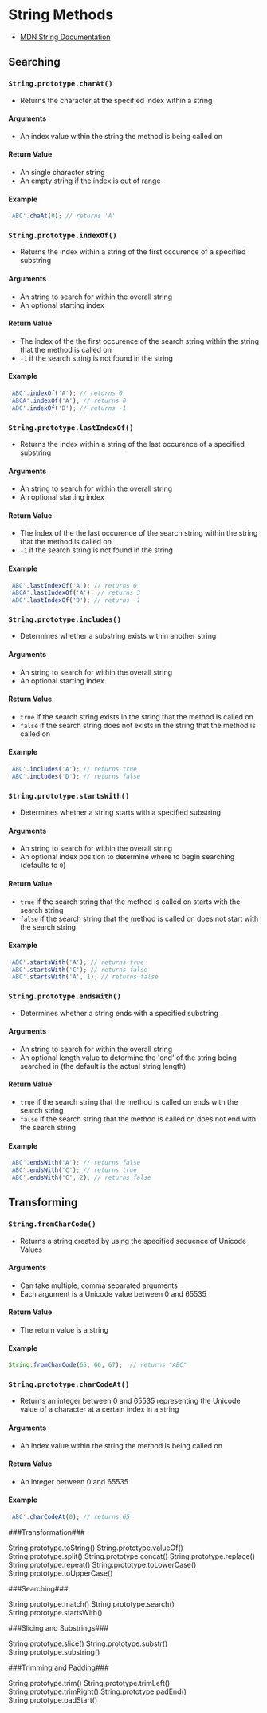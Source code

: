 # String Methods

  * [MDN String Documentation](https://developer.mozilla.org/en-US/docs/Web/JavaScript/Reference/Global_Objects/String/prototype)


## Searching

### `String.prototype.charAt()`

  * Returns the character at the specified index within a string

#### Arguments

  * An index value within the string the method is being called on

#### Return Value

  * An single character string
  * An empty string if the index is out of range

#### Example

```JavaScript
'ABC'.chaAt(0); // returns 'A'
```

### `String.prototype.indexOf()`

  * Returns the index within a string of the first occurence of a specified substring

#### Arguments

  * An string to search for within the overall string
  * An optional starting index

#### Return Value

  * The index of the the first occurence of the search string within the string that the method is called on
  * `-1` if the search string is not found in the string

#### Example

```JavaScript
'ABC'.indexOf('A'); // returns 0
'ABCA'.indexOf('A'); // returns 0
'ABC'.indexOf('D'); // returns -1
```

### `String.prototype.lastIndexOf()`

  * Returns the index within a string of the last occurence of a specified substring

#### Arguments

  * An string to search for within the overall string
  * An optional starting index

#### Return Value

  * The index of the the last occurence of the search string within the string that the method is called on
  * `-1` if the search string is not found in the string

#### Example

```JavaScript
'ABC'.lastIndexOf('A'); // returns 0
'ABCA'.lastIndexOf('A'); // returns 3
'ABC'.lastIndexOf('D'); // returns -1
```

### `String.prototype.includes()`

  * Determines whether a substring exists within another string

#### Arguments

  * An string to search for within the overall string
  * An optional starting index

#### Return Value

  * `true` if the search string exists in the string that the method is called on
  * `false` if the search string does not exists in the string that the method is called on

#### Example

```JavaScript
'ABC'.includes('A'); // returns true
'ABC'.includes('D'); // returns false
```

### `String.prototype.startsWith()`

  * Determines whether a string starts with a specified substring

#### Arguments

  * An string to search for within the overall string
  * An optional index position to determine where to begin searching (defaults to `0`)

#### Return Value

  * `true` if the search string that the method is called on starts with the search string
  * `false` if the search string that the method is called on does not start with the search string

#### Example

```JavaScript
'ABC'.startsWith('A'); // returns true
'ABC'.startsWith('C'); // returns false
'ABC'.startsWith('A', 1); // returns false
```

### `String.prototype.endsWith()`

  * Determines whether a string ends with a specified substring

#### Arguments

  * An string to search for within the overall string
  * An optional length value to determine the 'end' of the string being searched in (the default is the actual string length)

#### Return Value

  * `true` if the search string that the method is called on ends with the search string
  * `false` if the search string that the method is called on does not end with the search string

#### Example

```JavaScript
'ABC'.endsWith('A'); // returns false
'ABC'.endsWith('C'); // returns true
'ABC'.endsWith('C', 2); // returns false
```

## Transforming

### `String.fromCharCode()`

  * Returns a string created by using the specified sequence of Unicode Values

#### Arguments

  * Can take multiple, comma separated arguments
  * Each argument is a Unicode value between 0 and 65535

#### Return Value

  * The return value is a string

#### Example

```JavaScript
String.fromCharCode(65, 66, 67);  // returns "ABC"
```

### `String.prototype.charCodeAt()`

  * Returns an integer between 0 and 65535 representing the Unicode value of a character at a certain index in a string

#### Arguments

  * An index value within the string the method is being called on

#### Return Value

  * An integer between 0 and 65535

#### Example

```JavaScript
'ABC'.charCodeAt(0); // returns 65
```


###Transformation###

String.prototype.toString()
String.prototype.valueOf()
String.prototype.split()
String.prototype.concat()
String.prototype.replace()
String.prototype.repeat()
String.prototype.toLowerCase()
String.prototype.toUpperCase()



###Searching###

String.prototype.match()
String.prototype.search()
String.prototype.startsWith()

###Slicing and Substrings###

String.prototype.slice()
String.prototype.substr()
String.prototype.substring()

###Trimming and Padding###

String.prototype.trim()
String.prototype.trimLeft()
String.prototype.trimRight()
String.prototype.padEnd()
String.prototype.padStart()
